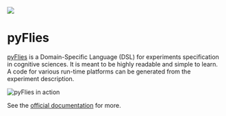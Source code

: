 ![](https://raw.githubusercontent.com/pyflies/pyflies/main/art/pyflies-logo.png)

# pyFlies

[pyFlies](http://igordejanovic.github.io/pyFlies/) is a Domain-Specific Language
(DSL) for experiments specification in cognitive sciences. It is meant to be
highly readable and simple to learn. A code for various run-time platforms can
be generated from the experiment description.

![pyFlies in action](https://raw.githubusercontent.com/pyflies/pyflies/main/docs/images/pyFliesGUI.png)

See the [official documentation](https://pyflies.github.io/pyflies/) for more.


